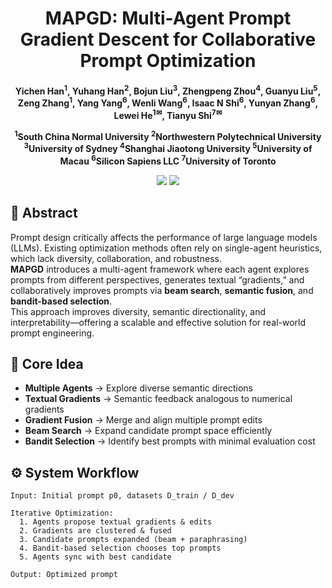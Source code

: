 <div align="center">

<h1> MAPGD: Multi-Agent Prompt Gradient Descent for Collaborative Prompt Optimization </h1>

<h4 align="center"> 

Yichen Han<sup>1</sup>,
Yuhang Han<sup>2</sup>,
Bojun Liu<sup>3</sup>,
Zhengpeng Zhou<sup>4</sup>,
Guanyu Liu<sup>5</sup>,\
Zeng Zhang<sup>1</sup>,
Yang Yang<sup>6</sup>,
Wenli Wang<sup>6</sup>,
Isaac N Shi<sup>6</sup>,
Yunyan Zhang<sup>6</sup>,\
Lewei He<sup>1✉</sup>,
Tianyu Shi<sup>7✉</sup>

<sup>1</sup>South China Normal University
<sup>2</sup>Northwestern Polytechnical University
<sup>3</sup>University of Sydney
<sup>4</sup>Shanghai Jiaotong University
<sup>5</sup>University of Macau
<sup>6</sup>Silicon Sapiens LLC
<sup>7</sup>University of Toronto

<p>
<a href='https://arxiv.org/pdf/xxxx.xxxxx'><img src='https://img.shields.io/badge/Paper-arXiv-red'></a>
<a href='https://github.com/xxx/MAPGD'><img src='https://img.shields.io/badge/Project-Page-blue'></a>
</p>

</h4>
</div>


## 🚀 Abstract
Prompt design critically affects the performance of large language models (LLMs). Existing optimization methods often rely on single-agent heuristics, which lack diversity, collaboration, and robustness.  
**MAPGD** introduces a multi-agent framework where each agent explores prompts from different perspectives, generates textual “gradients,” and collaboratively improves prompts via **beam search**, **semantic fusion**, and **bandit-based selection**.  
This approach improves diversity, semantic directionality, and interpretability—offering a scalable and effective solution for real-world prompt engineering.
## 🧩 Core Idea

- **Multiple Agents** → Explore diverse semantic directions  
- **Textual Gradients** → Semantic feedback analogous to numerical gradients  
- **Gradient Fusion** → Merge and align multiple prompt edits  
- **Beam Search** → Expand candidate prompt space efficiently  
- **Bandit Selection** → Identify best prompts with minimal evaluation cost  
## ⚙️ System Workflow

```text
Input: Initial prompt p0, datasets D_train / D_dev

Iterative Optimization:
  1. Agents propose textual gradients & edits
  2. Gradients are clustered & fused
  3. Candidate prompts expanded (beam + paraphrasing)
  4. Bandit-based selection chooses top prompts
  5. Agents sync with best candidate

Output: Optimized prompt

